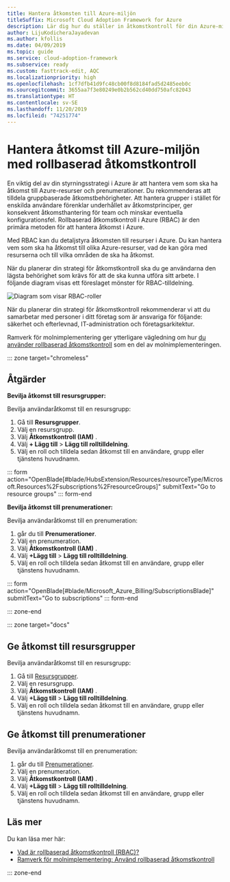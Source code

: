 ```yaml
---
title: Hantera åtkomsten till Azure-miljön
titleSuffix: Microsoft Cloud Adoption Framework for Azure
description: Lär dig hur du ställer in åtkomstkontroll för din Azure-miljö med rollbaserad åtkomstkontroll (RBAC).
author: LijuKodicheraJayadevan
ms.author: kfollis
ms.date: 04/09/2019
ms.topic: guide
ms.service: cloud-adoption-framework
ms.subservice: ready
ms.custom: fasttrack-edit, AQC
ms.localizationpriority: high
ms.openlocfilehash: 1cf7dfb41d9fc48cb00f8d8184fad5d2485eeb0c
ms.sourcegitcommit: 3655aa7f3e80249e0b2b562cd40dd750afc82043
ms.translationtype: HT
ms.contentlocale: sv-SE
ms.lasthandoff: 11/20/2019
ms.locfileid: "74251774"
---
```

# <a name="manage-access-to-your-azure-environment-with-role-based-access-controls"></a>Hantera åtkomst till Azure-miljön med rollbaserad åtkomstkontroll

En viktig del av din styrningsstrategi i Azure är att hantera vem som ska ha åtkomst till Azure-resurser och prenumerationer. Du rekommenderas att tilldela gruppbaserade åtkomstbehörigheter. Att hantera grupper i stället för enskilda användare förenklar underhållet av åtkomstprinciper, ger konsekvent åtkomsthantering för team och minskar eventuella konfigurationsfel. Rollbaserad åtkomstkontroll i Azure (RBAC) är den primära metoden för att hantera åtkomst i Azure.

Med RBAC kan du detaljstyra åtkomsten till resurser i Azure. Du kan hantera vem som ska ha åtkomst till olika Azure-resurser, vad de kan göra med resurserna och till vilka områden de ska ha åtkomst.

När du planerar din strategi för åtkomstkontroll ska du ge användarna den lägsta behörighet som krävs för att de ska kunna utföra sitt arbete. I följande diagram visas ett föreslaget mönster för RBAC-tilldelning.

![Diagram som visar RBAC-roller](./media/manage-access/role-examples.png)

När du planerar din strategi för åtkomstkontroll rekommenderar vi att du samarbetar med personer i ditt företag som är ansvariga för följande: säkerhet och efterlevnad, IT-administration och företagsarkitektur.

Ramverk för molnimplementering ger ytterligare vägledning om hur [du använder rollbaserad åtkomstkontroll](../considerations/roles.md) som en del av molnimplementeringen.

::: zone target="chromeless"

## <a name="actions"></a>Åtgärder

**Bevilja åtkomst till resursgrupper:**

Bevilja användaråtkomst till en resursgrupp:

1. Gå till **Resursgrupper**.
1. Välj en resursgrupp.
1. Välj **Åtkomstkontroll (IAM)** .
1. Välj **+ Lägg till** > **Lägg till rolltilldelning**.
1. Välj en roll och tilldela sedan åtkomst till en användare, grupp eller tjänstens huvudnamn.

::: form action="OpenBlade[#blade/HubsExtension/Resources/resourceType/Microsoft.Resources%2Fsubscriptions%2FresourceGroups]" submitText="Go to resource groups" ::: form-end

**Bevilja åtkomst till prenumerationer:**

Bevilja användaråtkomst till en prenumeration:

1. går du till **Prenumerationer**.
1. Välj en prenumeration.
1. Välj **Åtkomstkontroll (IAM)** .
1. Välj **+Lägg till** > **Lägg till rolltilldelning**.
1. Välj en roll och tilldela sedan åtkomst till en användare, grupp eller tjänstens huvudnamn.

::: form action="OpenBlade[#blade/Microsoft_Azure_Billing/SubscriptionsBlade]" submitText="Go to subscriptions" ::: form-end

::: zone-end

::: zone target="docs"

## <a name="grant-resource-group-access"></a>Ge åtkomst till resursgrupper

Bevilja användaråtkomst till en resursgrupp:

1. Gå till [Resursgrupper](https://portal.azure.com/#blade/HubsExtension/Resources/resourceType/Microsoft.Resources%2Fsubscriptions%2FresourceGroups).
1. Välj en resursgrupp.
1. Välj **Åtkomstkontroll (IAM)** .
1. Välj **+Lägg till** > **Lägg till rolltilldelning**.
1. Välj en roll och tilldela sedan åtkomst till en användare, grupp eller tjänstens huvudnamn.

## <a name="grant-subscription-access"></a>Ge åtkomst till prenumerationer

Bevilja användaråtkomst till en prenumeration:

1. går du till [Prenumerationer](https://portal.azure.com/#blade/Microsoft_Azure_Billing/SubscriptionsBlade).
1. Välj en prenumeration.
1. Välj **Åtkomstkontroll (IAM)** .
1. Välj **+Lägg till** > **Lägg till rolltilldelning**.
1. Välj en roll och tilldela sedan åtkomst till en användare, grupp eller tjänstens huvudnamn.

## <a name="learn-more"></a>Läs mer

Du kan läsa mer här:

- [Vad är rollbaserad åtkomstkontroll (RBAC)?](https://docs.microsoft.com/azure/role-based-access-control/overview)
- [Ramverk för molnimplementering: Använd rollbaserad åtkomstkontroll](../considerations/roles.md)

::: zone-end
